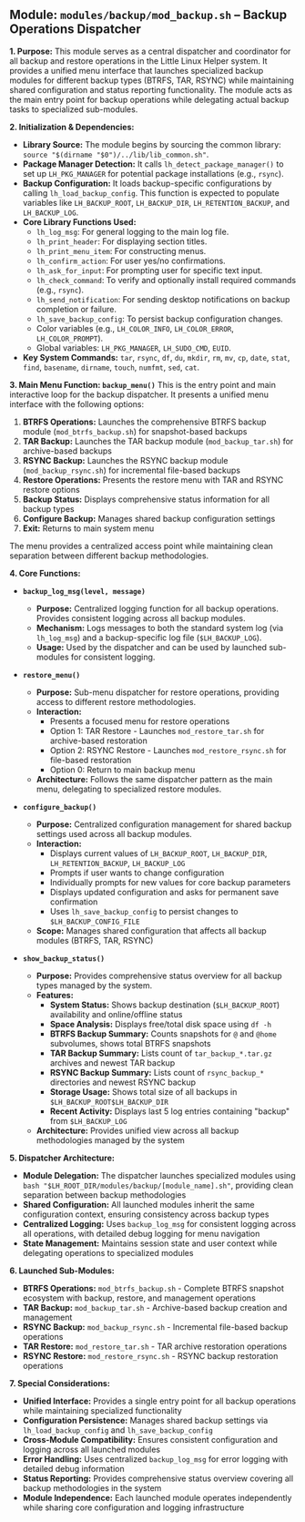 <!--
File: docs/mod_backup.md
Copyright (c) 2025 maschkef
SPDX-License-Identifier: MIT

This project is part of the 'little-linux-helper' collection.
Licensed under the MIT License. See the LICENSE file in the project root for more information.
-->

## Module: `modules/backup/mod_backup.sh` – Backup Operations Dispatcher

**1. Purpose:**
This module serves as a central dispatcher and coordinator for all backup and restore operations in the Little Linux Helper system. It provides a unified menu interface that launches specialized backup modules for different backup types (BTRFS, TAR, RSYNC) while maintaining shared configuration and status reporting functionality. The module acts as the main entry point for backup operations while delegating actual backup tasks to specialized sub-modules.

**2. Initialization & Dependencies:**
*   **Library Source:** The module begins by sourcing the common library: `source "$(dirname "$0")/../lib/lib_common.sh"`.
*   **Package Manager Detection:** It calls `lh_detect_package_manager()` to set up `LH_PKG_MANAGER` for potential package installations (e.g., `rsync`).
*   **Backup Configuration:** It loads backup-specific configurations by calling `lh_load_backup_config`. This function is expected to populate variables like `LH_BACKUP_ROOT`, `LH_BACKUP_DIR`, `LH_RETENTION_BACKUP`, and `LH_BACKUP_LOG`.
*   **Core Library Functions Used:**
    *   `lh_log_msg`: For general logging to the main log file.
    *   `lh_print_header`: For displaying section titles.
    *   `lh_print_menu_item`: For constructing menus.
    *   `lh_confirm_action`: For user yes/no confirmations.
    *   `lh_ask_for_input`: For prompting user for specific text input.
    *   `lh_check_command`: To verify and optionally install required commands (e.g., `rsync`).
    *   `lh_send_notification`: For sending desktop notifications on backup completion or failure.
    *   `lh_save_backup_config`: To persist backup configuration changes.
    *   Color variables (e.g., `LH_COLOR_INFO`, `LH_COLOR_ERROR`, `LH_COLOR_PROMPT`).
    *   Global variables: `LH_PKG_MANAGER`, `LH_SUDO_CMD`, `EUID`.
*   **Key System Commands:** `tar`, `rsync`, `df`, `du`, `mkdir`, `rm`, `mv`, `cp`, `date`, `stat`, `find`, `basename`, `dirname`, `touch`, `numfmt`, `sed`, `cat`.

**3. Main Menu Function: `backup_menu()`**
This is the entry point and main interactive loop for the backup dispatcher. It presents a unified menu interface with the following options:

1. **BTRFS Operations:** Launches the comprehensive BTRFS backup module (`mod_btrfs_backup.sh`) for snapshot-based backups
2. **TAR Backup:** Launches the TAR backup module (`mod_backup_tar.sh`) for archive-based backups
3. **RSYNC Backup:** Launches the RSYNC backup module (`mod_backup_rsync.sh`) for incremental file-based backups
4. **Restore Operations:** Presents the restore menu with TAR and RSYNC restore options
5. **Backup Status:** Displays comprehensive status information for all backup types
6. **Configure Backup:** Manages shared backup configuration settings
7. **Exit:** Returns to main system menu

The menu provides a centralized access point while maintaining clean separation between different backup methodologies.

**4. Core Functions:**

*   **`backup_log_msg(level, message)`**
    *   **Purpose:** Centralized logging function for all backup operations. Provides consistent logging across all backup modules.
    *   **Mechanism:** Logs messages to both the standard system log (via `lh_log_msg`) and a backup-specific log file (`$LH_BACKUP_LOG`).
    *   **Usage:** Used by the dispatcher and can be used by launched sub-modules for consistent logging.

*   **`restore_menu()`**
    *   **Purpose:** Sub-menu dispatcher for restore operations, providing access to different restore methodologies.
    *   **Interaction:** 
        *   Presents a focused menu for restore operations
        *   Option 1: TAR Restore - Launches `mod_restore_tar.sh` for archive-based restoration
        *   Option 2: RSYNC Restore - Launches `mod_restore_rsync.sh` for file-based restoration
        *   Option 0: Return to main backup menu
    *   **Architecture:** Follows the same dispatcher pattern as the main menu, delegating to specialized restore modules.

*   **`configure_backup()`**
    *   **Purpose:** Centralized configuration management for shared backup settings used across all backup modules.
    *   **Interaction:**
        *   Displays current values of `LH_BACKUP_ROOT`, `LH_BACKUP_DIR`, `LH_RETENTION_BACKUP`, `LH_BACKUP_LOG`
        *   Prompts if user wants to change configuration
        *   Individually prompts for new values for core backup parameters
        *   Displays updated configuration and asks for permanent save confirmation
        *   Uses `lh_save_backup_config` to persist changes to `$LH_BACKUP_CONFIG_FILE`
    *   **Scope:** Manages shared configuration that affects all backup modules (BTRFS, TAR, RSYNC)

*   **`show_backup_status()`**
    *   **Purpose:** Provides comprehensive status overview for all backup types managed by the system.
    *   **Features:**
        *   **System Status:** Shows backup destination (`$LH_BACKUP_ROOT`) availability and online/offline status
        *   **Space Analysis:** Displays free/total disk space using `df -h`
        *   **BTRFS Backup Summary:** Counts snapshots for `@` and `@home` subvolumes, shows total BTRFS snapshots
        *   **TAR Backup Summary:** Lists count of `tar_backup_*.tar.gz` archives and newest TAR backup
        *   **RSYNC Backup Summary:** Lists count of `rsync_backup_*` directories and newest RSYNC backup  
        *   **Storage Usage:** Shows total size of all backups in `$LH_BACKUP_ROOT$LH_BACKUP_DIR`
        *   **Recent Activity:** Displays last 5 log entries containing "backup" from `$LH_BACKUP_LOG`
    *   **Architecture:** Provides unified view across all backup methodologies managed by the system

**5. Dispatcher Architecture:**

*   **Module Delegation:** The dispatcher launches specialized modules using `bash "$LH_ROOT_DIR/modules/backup/[module_name].sh"`, providing clean separation between backup methodologies
*   **Shared Configuration:** All launched modules inherit the same configuration context, ensuring consistency across backup types
*   **Centralized Logging:** Uses `backup_log_msg` for consistent logging across all operations, with detailed debug logging for menu navigation
*   **State Management:** Maintains session state and user context while delegating operations to specialized modules

**6. Launched Sub-Modules:**

*   **BTRFS Operations:** `mod_btrfs_backup.sh` - Complete BTRFS snapshot ecosystem with backup, restore, and management operations
*   **TAR Backup:** `mod_backup_tar.sh` - Archive-based backup creation and management
*   **RSYNC Backup:** `mod_backup_rsync.sh` - Incremental file-based backup operations  
*   **TAR Restore:** `mod_restore_tar.sh` - TAR archive restoration operations
*   **RSYNC Restore:** `mod_restore_rsync.sh` - RSYNC backup restoration operations

**7. Special Considerations:**

*   **Unified Interface:** Provides a single entry point for all backup operations while maintaining specialized functionality
*   **Configuration Persistence:** Manages shared backup settings via `lh_load_backup_config` and `lh_save_backup_config`
*   **Cross-Module Compatibility:** Ensures consistent configuration and logging across all launched modules
*   **Error Handling:** Uses centralized `backup_log_msg` for error logging with detailed debug information
*   **Status Reporting:** Provides comprehensive status overview covering all backup methodologies in the system
*   **Module Independence:** Each launched module operates independently while sharing core configuration and logging infrastructure